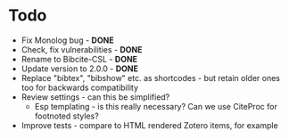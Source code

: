 # Todo

* Fix Monolog bug - **DONE**
* Check, fix vulnerabilities - **DONE**
* Rename to Bibcite-CSL - **DONE**
* Update version to 2.0.0 - **DONE**
* Replace "bibtex", "bibshow" etc. as shortcodes - but retain older ones too for backwards compatibility
* Review settings - can this be simplified?
  * Esp templating - is this really necessary? Can we use CiteProc for footnoted styles?
* Improve tests - compare to HTML rendered Zotero items, for example